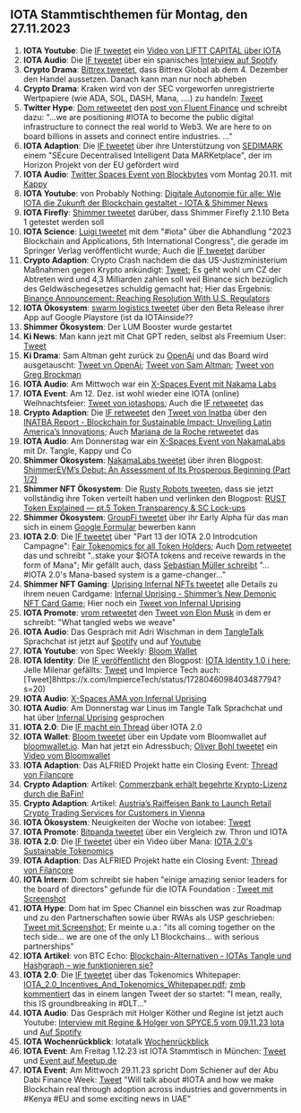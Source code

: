 ## IOTA Stammtischthemen für Montag, den 27.11.2023

1. **IOTA Youtube**: Die [IF tweetet](https://x.com/CapitalLiftt/status/1725633661071147469?s=20) ein [Video von LIFTT CAPITAL über IOTA](https://twitter.com/i/status/1725633661071147469)
2. **IOTA Audio**: Die [IF tweetet](https://x.com/iota/status/1726706989063901297?s=20) über ein spanisches [Interview auf Spotify](https://open.spotify.com/episode/11NBhu8kOvP6BzGQPgMjfX?si=733e8826d1804719&nd=1&dlsi=93bd8c2072fb4166)
3. **Crypto Drama**: [Bittrex tweetet](https://x.com/BittrexGlobal/status/1726652430673121310?s=20), dass Bittrex Global ab dem 4. Dezember den Handel aussetzen. Danach kann man nur noch abheben
4. **Crypto Drama**: Kraken wird von der SEC vorgeworfen unregistrierte Wertpapiere (wie ADA, SOL, DASH, Mana, ....) zu handeln: [Tweet](https://x.com/FurkanCCTV/status/1726735822194462760?s=20)
5. **Twitter Hype**: [Dom retweetet](https://x.com/DomSchiener/status/1726869364836589736?s=20) den [post von Fluent Finance](https://x.com/Fluentinfra/status/1726722106161795524?s=20) und schreibt dazu: "...we are positioning #IOTA to become the public digital infrastructure to connect the real world to Web3. We are here to on board billions in assets and connect entire industries.  ..."
6. **IOTA Adaption**: Die [IF tweetet](https://x.com/iota/status/1726874053871607940?s=20) über ihre Unterstützung von [SEDIMARK](https://twitter.com/sedimark) einem "SEcure Decentralised Intelligent Data MARKetplace", der im Horizon Projekt von der EU gefördert wird
7. **IOTA Audio**: [Twitter Spaces Event von Blockbytes](https://x.com/blockbytescom/status/1726646709454029036?s=20) vom Montag 20.11. mit [Kappy](https://twitter.com/Rob_Daykin)
8.  **IOTA Youtube**: von Probably Nothing: [Digitale Autonomie für alle: Wie IOTA die Zukunft der Blockchain gestaltet - IOTA & Shimmer News](https://www.youtube.com/watch?v=ygakYwevpuM&t=390s)
9. **IOTA Firefly**: [Shimmer tweetet](https://x.com/shimmernet/status/1726969237527294461?s=20) darüber, dass Shimmer Firefly 2.1.10 Beta 1 getestet werden soll
10. **IOTA Science**: [Luigi tweetet](https://x.com/VekkioKonio/status/1726971925350736110?s=20) mit dem "#iota" über die Abhandlung "2023 Blockchain and Applications, 5th International Congress", die gerade im Springer Verlag veröffentlicht wurde; Auch die [IF tweetet](https://x.com/iota/status/1726989025053942259?s=20) darüber
11. **Crypto Adaption**: Crypto Crash nachdem die das US-Justizministerium Maßnahmen gegen Krypto ankündigt: [Tweet](https://x.com/bitcoin2go/status/1726986363512271332?s=20); Es geht wohl um CZ der Abtreten wird und 4,3 Milliarden zahlen soll weil Binance sich bezüglich des Geldwäschegesetzes schuldig gemacht hat; Hier das Ergebnis: [Binance Announcement: Reaching Resolution With U.S. Regulators](https://www.binance.com/en/blog/leadership/binance-announcement-reaching-resolution-with-us-regulators-2904832835382364558?ref=AZTKZ9XS)
12. **IOTA Ökosystem**: [swarm logistics tweetet](https://x.com/SwarmLogistics/status/1727014390862643667?s=20) über den Beta Release ihrer App auf Google Playstore (ist da IOTAinside??
13. **Shimmer Ökosystem**: Der LUM Booster wurde gestartet
14. **Ki News**: Man kann jezt mit Chat GPT reden, selbst als Freemium User: [Tweet](https://x.com/OpenAI/status/1727065166188274145?s=20)
15. **Ki Drama**: Sam Altman geht zurück zu [OpenAi](https://twitter.com/OpenAI) und das Board wird ausgetauscht: [Tweet vn OpenAi](https://x.com/OpenAI/status/1727206187077370115?s=20); [Tweet von Sam Altman](https://x.com/sama/status/1727207458324848883?s=20); [Tweet von Greg Brockman](https://x.com/gdb/status/1727230819226583113?s=20)
16. **IOTA Audio**: Am Mittwoch war ein [X-Spaces Event mit Nakama Labs](https://x.com/Nakama_Labs/status/1726322789756571718?s=20)
17. **IOTA Event**: Am 12. Dez. ist wohl wieder eine IOTA (online) Weihnachtsfeier: [Tweet von iotashops](https://x.com/iotashop/status/1727266003900383447?s=20); Auch die [IF retweetet](https://x.com/iota/status/1727310146466943090?s=20) das
18. **Crypto Adaption**: Die [IF retweetet](https://x.com/iota/status/1727257160936018219?s=20) den [Tweet von Inatba](https://x.com/INATBA_org/status/1727210860651966618?s=20) über den [INATBA Report - Blockchain for Sustainable Impact: Unveiling Latin America’s Innovations](https://inatba.org/reports/mapping-latams-impactful-initiatives-for-a-sustainable-future/); Auch [Mariana de la Roche retweetet](https://x.com/Marianadlrw/status/1727264169966387411?s=20) das
19. **IOTA Audio**: Am Donnerstag war ein [X-Spaces Event von NakamaLabs](https://twitter.com/i/spaces/1BRJjPDQgdWKw) mit Dr. Tangle, Kappy und Co
20. **Shimmer Ökosystem**: [NakamaLabs tweetet](https://x.com/Nakama_Labs/status/1727324779705778681?s=20) über ihren Blogpost: [ShimmerEVM’s Debut: An Assessment of Its Prosperous Beginning (Part 1/2)](https://medium.com/@NakamaLabs/shimmerevms-debut-an-assessment-of-its-prosperous-beginning-part-1-2-bdfd8a4267d4)
21. **Shimmer NFT Ökosystem**: Die [Rusty Robots tweeten](https://x.com/RustyRobotCC/status/1727314973980869000?s=20), dass sie jetzt vollständig ihre Token verteilt haben und verlinken den Blogpost: [RUST Token Explained — pt.5 Token Transparency & SC Lock-ups](https://medium.com/@RustyRobotCountryClub/rust-token-explained-pt-5-token-transparency-lock-up-6a7b18d7a23e)
22. **Shimmer Ökosystem**: [GroupFi tweetet](https://x.com/groupfi_ai/status/1727907207591923782?s=20) über ihr Early Alpha für das man sich in einem [Google Formular](https://docs.google.com/forms/d/e/1FAIpQLScPLx2IIq7bey-L5_IdqblPcc8oN1XlCvuAwna4gLoMSb-8gQ/viewform) bewerben kann
23. **IOTA 2.0**: Die [IF tweetet](https://x.com/iota/status/1727326070553170124?s=20) über "Part 13 der IOTA 2.0 Introdcution Campagne": [Fair Tokenomics for all Token Holders](https://blog.iota.org/fair-tokenomics-iota20/); Auch [Dom retweetet](https://x.com/DomSchiener/status/1727339193607635261?s=20) das und schreibt "..stake your $IOTA tokens and receive rewards in the form of Mana"; Mir gefällt auch, dass [Sebastian Müller schreibt](https://x.com/NaitsabesMue/status/1727334106034475467?s=20) "... #IOTA 2.0's Mana-based system is a game-changer..."
24. **Shimmer NFT Gaming**: [Uprising Infernal NFTs tweetet](https://x.com/InfernalNFTs/status/1727341164574245135?s=20) alle Details zu ihrem neuen Cardgame: [Infernal Uprising - Shimmer’s New Demonic NFT Card Game](https://www.infernaluprising.com/blog/infernal-uprising-project-reveal); Hier noch ein [Tweet von Infernal Uprising](https://x.com/InfernalNFTs/status/1727386460733456750?s=20)
25. **IOTA Promote**: [vrom retweetet](https://x.com/Vrom14286662/status/1727315736170004549?s=20) den [Tweet von Elon Musk](https://x.com/elonmusk/status/1727209030769410319?s=20) in dem er schreibt: "What tangled webs we weave"
26. **IOTA Audio**: Das Gespräch mit Adri Wischman in dem [TangleTalk](https://twitter.com/tangle_talk) Sprachchat ist jetzt auf [Spotify](https://podcasters.spotify.com/pod/show/tangle-gang/episodes/Interview-mit-Adrian-Wischmann-von-Blockchainlab-vom-02-11-23-IOTA-e2c9c5u/a-aal5iui) und auf [Youtube](https://www.youtube.com/watch?v=ydM3elHOgRw)
27. **IOTA Youtube**: von Spec Weekly: [Bloom Wallet](https://www.youtube.com/embed/DYx7Kd-LP7I?autoplay=1&auto_play=true)
28. **IOTA Identity**: Die [IF veröffentlicht](https://x.com/iota/status/1727688459232354726?s=20) den Blogpost: [IOTA Identity 1.0 i here](https://blog.iota.org/iota-identity-1-0-is-here/); Jelle Milenar gefällts: [Tweet](https://x.com/Vrom14286662/status/1728097279251202140?s=20) und Impierce Tech auch: [Tweet]8https://x.com/ImpierceTech/status/1728046098403487794?s=20)
29. **IOTA Audio**: [X-Spaces AMA von Infernal Uprising](https://x.com/TangleverseWeb/status/1727751869571711383?s=20)
30. **IOTA Audio**: Am Donnerstag war Linus im Tangle Talk Sprachchat und hat über [Infernal Uprising](https://twitter.com/InfernalNFTs) gesprochen
31. **IOTA 2.0**: Die [IF macht ein Thread](https://x.com/iota/status/1727703592239243347?s=20) über IOTA 2.0
32. **IOTA Wallet**: [Bloom tweetet](https://x.com/bloomwalletio/status/1727759382627147881?s=20) über ein Update vom Bloomwallet auf [bloomwallet.io](https://bloomwallet.io/). Man hat jetzt ein Adressbuch; [Oliver Bohl tweetet](https://x.com/bohl_oliver/status/1727784442624692669?s=20) ein [Video vom Bloomwallet](https://www.youtube.com/watch?v=xeNQ8C0Yj1s)
33. **IOTA Adaption**: Das ALFRIED Projekt hatte ein Closing Event: [Thread von Filancore](https://x.com/FilancoreGmbH/status/1727781405281620377?s=20)
34. **Crypto Adaption**: Artikel: [Commerzbank erhält begehrte Krypto-Lizenz durch die BaFin!](https://krypto-x.biz/2023/11/24/commerzbank-erhaelt-begehrte-krypto-lizenz-durch-die-bafin/)
35. **Crypto Adaption**: Artikel: [Austria’s Raiffeisen Bank to Launch Retail Crypto Trading Services for Customers in Vienna](https://www.coinspeaker.com/raiffeisen-bank-retail-crypto-trading/)
36. **IOTA Ökosystem**: Neuigkeiten der Woche von iotabee: [Tweet](https://x.com/iotabee/status/1728008581868310716?s=20)
34. **IOTA Promote**: [Bitpanda tweetet](https://x.com/Bitpanda_global/status/1727989687178916276?s=20) über ein Vergleich zw. Thron und IOTA
35. **IOTA 2.0**: Die [IF tweetet](https://x.com/iota/status/1728066008563253424?s=20) über ein Video über Mana: [IOTA 2.0's Sustainable Tokenomics](https://www.youtube.com/watch?v=FkHc2OKVofo)
36. **IOTA Adaption**: Das ALFRIED Projekt hatte ein Closing Event: [Thread von Filancore](https://x.com/FilancoreGmbH/status/1727781405281620377?s=20)
37. **IOTA Intern**: Dom schreibt sie haben "einige amazing senior leaders for the board of directors" gefunde für die IOTA Foundation : [Tweet mit Screenshot](https://x.com/IotaPoet/status/1728170213731090774?s=20)
38. **IOTA Hype**: Dom hat im Spec Channel ein bisschen was zur Roadmap und zu den Partnerschaften sowie über RWAs als USP geschrieben: [Tweet mit Screenshot](https://x.com/Vrom14286662/status/1728319417455636833?s=20); Er meinte u.a.: "its all coming together on the tech side... we are one of the only L1 Blockchains... with serious partnerships"
39. **IOTA Artikel**: von BTC Echo: [Blockchain-Alternativen - IOTAs Tangle und Hashgraph – wie funktionieren sie?](https://www.btc-echo.de/news/iotas-tangle-und-hashgraph-wie-funktionieren-sie-rp1-168238/)
40. **IOTA 2.0**: Die [IF tweetet](https://x.com/iota/status/1728367940930568498?s=20) über das Tokenomics Whitepaper: [IOTA_2.0_Incentives_And_Tokenomics_Whitepaper.pdf](https://files.iota.org/papers/IOTA_2.0_Incentives_And_Tokenomics_Whitepaper.pdf); [zmb kommentiert](https://x.com/z_m_b/status/1728436194055278881?s=20) das in einem langen Tweet der so startet: "I mean, really, this IS groundbreaking in #DLT..."
41. **IOTA Audio**: Das Gespräch mit Holger Köther und Regine ist jetzt auch Youtube: [Interview mit Regine & Holger von SPYCE.5 vom 09.11.23 Iota](https://www.youtube.com/watch?v=Y-84Vk7dNUU) und [Auf Spotify](https://podcasters.spotify.com/pod/show/tangle-gang/episodes/Interview-mit-Regine--Holger-von-SPYCE-5-vom-09-11-23-Iota-e2cbhis)
42. **IOTA Wochenrückblick**: Iotatalk [Wochenrückblick](https://www.iota-talk.com/index.php?article/344-wochenr%C3%BCckblick-vom-19-bis-25-november-2023/)
43. **IOTA Event**: Am Freitag 1.12.23 ist IOTA Stammtisch in München: [Tweet](https://x.com/IotaMunchen/status/1727003039779987520?s=209) und  [Event auf Meetup.de](https://www.meetup.com/iota-muc/events/297501926/)
44. **IOTA Event**: Am Mittwoch 29.11.23 spricht Dom Schiener auf der Abu Dabi Finance Week: [Tweet](https://x.com/DomSchiener/status/1726606194956214433?s=20) "Will talk about #IOTA and how we make Blockchain real through adoption across industries and governments in #Kenya #EU and some exciting news in UAE"
